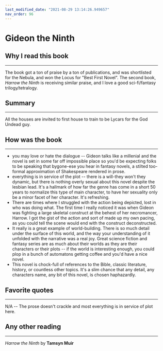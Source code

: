 ```yaml
---
last_modified_date: "2021-08-29 13:14:26.949657"
nav_order: 96
---
```


# Gideon the Ninth

## Why I read this book
---
The book got a ton of praise by a ton of publications, and was shortlisted for the Nebula, and won the Locus for "Best First Novel". The second book, _Harrow the Ninth_ is receiving similar praise, and I love a good sci-fi/fantasy trilogy/tetralogy.

## Summary
---
All the houses are invited to first house to train to be Lycars for the God Undead guy.
## How was the book
---
- you may love or hate the dialogue -- Gideon talks like a millenial and the novel is set in some far off impossible place so you'd be expecting folks to be speaking that bygone-ese you hear in fantasy novels, a stilted too-formal approximation of Shakespeare rendered in prose.
- everything is in service of the plot -- there is a will-they won't they dynamic, but there is nothing overly sexual about this novel despite the lesbian lead. It's a hallmark of how far the genre has come in a short 50 years to normalize this type of main character, to have her sexuality only be a minor facet of her character. It's refreshing.
- There are times where I struggled with the action being depicted, lost in who was doing what. The first time I really noticed it was when Gideon was fighting a large skeletal construct at the behest of her necromancer, Harrow. I got the gist of the action and sort of made up my own pacing, as you could tell the scene would end with the construct deconstructed.
- It really is a great example of world-building. There is so much detail under the surface of this world, and the way your understanding of it unfolded with the narrative was a real joy. Great science fiction and fantasy series are as much about their worlds as they are their characters or their plots -- if the world is interesting enough, you could plop in a bunch of automatons getting coffee and you'd have a nice novel.
- This novel is chock-full of references to the Bible, classic literature, history, or countless other topics. It's a slim chance that any detail, any characters name, any bit of this novel, is chosen haphazardly.
## Favorite quotes
---
N/A -- The prose doesn't crackle and most everything is in service of plot here.

## Any other reading
---
_Harrow the Ninth_ by **Tamsyn Muir**